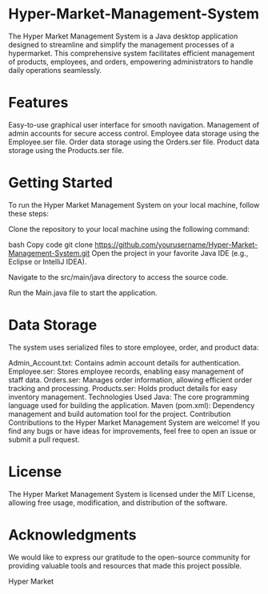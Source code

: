 # Hyper-Market-Management-System


The Hyper Market Management System is a Java desktop application designed to streamline and simplify the management processes of a hypermarket. This comprehensive system facilitates efficient management of products, employees, and orders, empowering administrators to handle daily operations seamlessly.

# Features
Easy-to-use graphical user interface for smooth navigation.
Management of admin accounts for secure access control.
Employee data storage using the Employee.ser file.
Order data storage using the Orders.ser file.
Product data storage using the Products.ser file.
# Getting Started
To run the Hyper Market Management System on your local machine, follow these steps:

Clone the repository to your local machine using the following command:

bash
Copy code
git clone https://github.com/yourusername/Hyper-Market-Management-System.git
Open the project in your favorite Java IDE (e.g., Eclipse or IntelliJ IDEA).

Navigate to the src/main/java directory to access the source code.

Run the Main.java file to start the application.

# Data Storage
The system uses serialized files to store employee, order, and product data:

Admin_Account.txt: Contains admin account details for authentication.
Employee.ser: Stores employee records, enabling easy management of staff data.
Orders.ser: Manages order information, allowing efficient order tracking and processing.
Products.ser: Holds product details for easy inventory management.
Technologies Used
Java: The core programming language used for building the application.
Maven (pom.xml): Dependency management and build automation tool for the project.
Contribution
Contributions to the Hyper Market Management System are welcome! If you find any bugs or have ideas for improvements, feel free to open an issue or submit a pull request.

# License
The Hyper Market Management System is licensed under the MIT License, allowing free usage, modification, and distribution of the software.

# Acknowledgments
We would like to express our gratitude to the open-source community for providing valuable tools and resources that made this project possible.


Hyper Market
